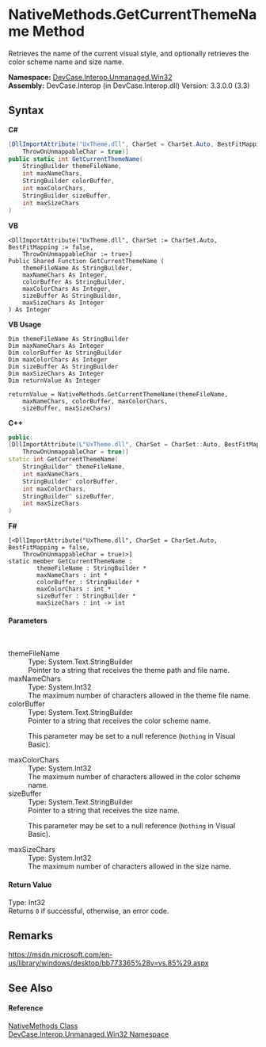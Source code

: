 # NativeMethods.GetCurrentThemeName Method 
 

Retrieves the name of the current visual style, and optionally retrieves the color scheme name and size name.

**Namespace:**&nbsp;<a href="N_DevCase_Interop_Unmanaged_Win32">DevCase.Interop.Unmanaged.Win32</a><br />**Assembly:**&nbsp;DevCase.Interop (in DevCase.Interop.dll) Version: 3.3.0.0 (3.3)

## Syntax

**C#**<br />
``` C#
[DllImportAttribute("UxTheme.dll", CharSet = CharSet.Auto, BestFitMapping = false, 
	ThrowOnUnmappableChar = true)]
public static int GetCurrentThemeName(
	StringBuilder themeFileName,
	int maxNameChars,
	StringBuilder colorBuffer,
	int maxColorChars,
	StringBuilder sizeBuffer,
	int maxSizeChars
)
```

**VB**<br />
``` VB
<DllImportAttribute("UxTheme.dll", CharSet := CharSet.Auto, BestFitMapping := false, 
	ThrowOnUnmappableChar := true>]
Public Shared Function GetCurrentThemeName ( 
	themeFileName As StringBuilder,
	maxNameChars As Integer,
	colorBuffer As StringBuilder,
	maxColorChars As Integer,
	sizeBuffer As StringBuilder,
	maxSizeChars As Integer
) As Integer
```

**VB Usage**<br />
``` VB Usage
Dim themeFileName As StringBuilder
Dim maxNameChars As Integer
Dim colorBuffer As StringBuilder
Dim maxColorChars As Integer
Dim sizeBuffer As StringBuilder
Dim maxSizeChars As Integer
Dim returnValue As Integer

returnValue = NativeMethods.GetCurrentThemeName(themeFileName, 
	maxNameChars, colorBuffer, maxColorChars, 
	sizeBuffer, maxSizeChars)
```

**C++**<br />
``` C++
public:
[DllImportAttribute(L"UxTheme.dll", CharSet = CharSet::Auto, BestFitMapping = false, 
	ThrowOnUnmappableChar = true)]
static int GetCurrentThemeName(
	StringBuilder^ themeFileName, 
	int maxNameChars, 
	StringBuilder^ colorBuffer, 
	int maxColorChars, 
	StringBuilder^ sizeBuffer, 
	int maxSizeChars
)
```

**F#**<br />
``` F#
[<DllImportAttribute("UxTheme.dll", CharSet = CharSet.Auto, BestFitMapping = false, 
	ThrowOnUnmappableChar = true)>]
static member GetCurrentThemeName : 
        themeFileName : StringBuilder * 
        maxNameChars : int * 
        colorBuffer : StringBuilder * 
        maxColorChars : int * 
        sizeBuffer : StringBuilder * 
        maxSizeChars : int -> int 

```


#### Parameters
&nbsp;<dl><dt>themeFileName</dt><dd>Type: System.Text.StringBuilder<br />Pointer to a string that receives the theme path and file name.</dd><dt>maxNameChars</dt><dd>Type: System.Int32<br />The maximum number of characters allowed in the theme file name.</dd><dt>colorBuffer</dt><dd>Type: System.Text.StringBuilder<br />Pointer to a string that receives the color scheme name. 

 This parameter may be set to a null reference (`Nothing` in Visual Basic).</dd><dt>maxColorChars</dt><dd>Type: System.Int32<br />The maximum number of characters allowed in the color scheme name.</dd><dt>sizeBuffer</dt><dd>Type: System.Text.StringBuilder<br />Pointer to a string that receives the size name. 

 This parameter may be set to a null reference (`Nothing` in Visual Basic).</dd><dt>maxSizeChars</dt><dd>Type: System.Int32<br />The maximum number of characters allowed in the size name.</dd></dl>

#### Return Value
Type: Int32<br />Returns `0` if successful, otherwise, an error code.

## Remarks
<a href="https://msdn.microsoft.com/en-us/library/windows/desktop/bb773365%28v=vs.85%29.aspx" target="_blank">https://msdn.microsoft.com/en-us/library/windows/desktop/bb773365%28v=vs.85%29.aspx</a>

## See Also


#### Reference
<a href="T_DevCase_Interop_Unmanaged_Win32_NativeMethods">NativeMethods Class</a><br /><a href="N_DevCase_Interop_Unmanaged_Win32">DevCase.Interop.Unmanaged.Win32 Namespace</a><br />